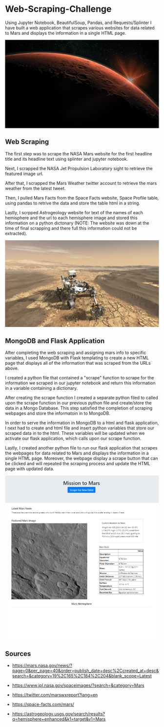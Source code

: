 # Web-Scraping-Challenge

Using Jupyter Notebook, BeautifulSoup, Pandas, and Requests/Splinter I have built a web application that scrapes various websites for data related to Mars and displays the information in a single HTML page.

![Mars](mars.png)


## Web Scraping

The first step was to scrape the NASA Mars website for the first headline title and its headline text using splinter and jupyter notebook.

Next, I scrapped the NASA Jet Propulsion Laboratory sight to retrieve the featured image url.

After that, I scrapped the Mars Weather twitter account to retrieve the mars weather from the latest tweet.

Then, I pulled Mars Facts from the Space Facts website, Space Profile table, using pandas to retrive the data and store the table html in a string. 

Lastly, I scrpped Astrogeology website for text of the names of each hemisphere and the url to each hemisphere image and stored this information on a python dictonary (NOTE: The website was down at the time of final scrapping and there full this information could not be extracted).

![Rover](rover.png)

## MongoDB and Flask Application

After completing the web scraping and assigning mars info to specific variables, I used MongoDB with Flask templating to create a new HTML page that displays all of the information that was scraped from the URLs above.

I created a python file that contained a "scrape" function to scrape for the information we scraped in our jupyter notebook and return this information in a variable containing a dictionary. 

After creating the scrape function I created a separate python filed to called upon the scrape function in our previous python file and create/store the data in a Mongo Database. This step satisfied the completion of scraping webpages and store the informatoin in to MongoDB.

In order to serve the information in MongoDB to a html and flask application, I next had to create and html file and insert python variables that store our scraped data in to the html. These variables will be updated when we activate our flask application, which calls upon our scrape function. 

Lastly, I created another python file to run our flask application that scrapes the webpages for data related to Mars and displays the information in a single HTML page. Moreover, the webpage display a scrape button that can be clicked and will repeated the scraping process and update the HTML page with updated data.

![Webpage](webpage.png)


## Sources

* https://mars.nasa.gov/news/?page=0&per_page=40&order=publish_date+desc%2Ccreated_at+desc&search=&category=19%2C165%2C184%2C204&blank_scope=Latest

* https://www.jpl.nasa.gov/spaceimages/?search=&category=Mars

* https://twitter.com/marswxreport?lang=en

* https://space-facts.com/mars/

* https://astrogeology.usgs.gov/search/results?q=hemisphere+enhanced&k1=target&v1=Mars
